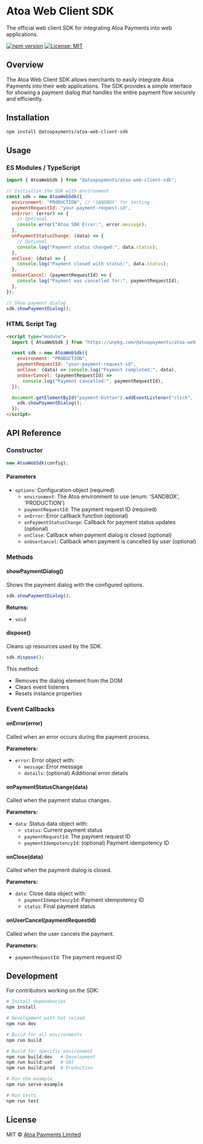 # Atoa Web Client SDK

The official web client SDK for integrating Atoa Payments into web applications.

[![npm version](https://img.shields.io/npm/v/@atoapayments/atoa-web-client-sdk.svg)](https://www.npmjs.com/package/@atoapayments/atoa-web-client-sdk)
[![License: MIT](https://img.shields.io/badge/License-MIT-blue.svg)](https://opensource.org/licenses/MIT)

## Overview

The Atoa Web Client SDK allows merchants to easily integrate Atoa Payments into their web applications. The SDK provides a simple interface for showing a payment dialog that handles the entire payment flow securely and efficiently.

## Installation

```bash
npm install @atoapayments/atoa-web-client-sdk
```

## Usage

### ES Modules / TypeScript

```javascript
import { AtoaWebSdk } from "@atoapayments/atoa-web-client-sdk";

// Initialize the SDK with environment
const sdk = new AtoaWebSdk({
  environment: "PRODUCTION", // 'SANDBOX' for testing
  paymentRequestId: "your-payment-request-id",
  onError: (error) => {
    // Optional
    console.error("Atoa SDK Error:", error.message);
  },
  onPaymentStatusChange: (data) => {
    // Optional
    console.log("Payment status changed:", data.status);
  },
  onClose: (data) => {
    console.log("Payment closed with status:", data.status);
  },
  onUserCancel: (paymentRequestId) => {
    console.log("Payment was cancelled for:", paymentRequestId);
  },
});

// Show payment dialog
sdk.showPaymentDialog();
```

### HTML Script Tag

```html
<script type="module">
  import { AtoaWebSdk } from "https://unpkg.com/@atoapayments/atoa-web-client-sdk";

  const sdk = new AtoaWebSdk({
    environment: "PRODUCTION",
    paymentRequestId: "your-payment-request-id",
    onClose: (data) => console.log("Payment completed:", data),
    onUserCancel: (paymentRequestId) =>
      console.log("Payment cancelled:", paymentRequestId),
  });

  document.getElementById("payment-button").addEventListener("click", () => {
    sdk.showPaymentDialog();
  });
</script>
```

## API Reference

### Constructor

```javascript
new AtoaWebSdk(config);
```

#### Parameters

- `options`: Configuration object (required)
  - `environment`: The Atoa environment to use (enum: 'SANDBOX', 'PRODUCTION')
  - `paymentRequestId`: The payment request ID (required)
  - `onError`: Error callback function (optional)
  - `onPaymentStatusChange`: Callback for payment status updates (optional)
  - `onClose`: Callback when payment dialog is closed (optional)
  - `onUserCancel`: Callback when payment is cancelled by user (optional)

### Methods

#### showPaymentDialog()

Shows the payment dialog with the configured options.

```javascript
sdk.showPaymentDialog();
```

**Returns:**

- `void`

#### dispose()

Cleans up resources used by the SDK.

```javascript
sdk.dispose();
```

This method:

- Removes the dialog element from the DOM
- Clears event listeners
- Resets instance properties

### Event Callbacks

#### onError(error)

Called when an error occurs during the payment process.

**Parameters:**

- `error`: Error object with:
  - `message`: Error message
  - `details`: (optional) Additional error details

#### onPaymentStatusChange(data)

Called when the payment status changes.

**Parameters:**

- `data`: Status data object with:
  - `status`: Current payment status
  - `paymentRequestId`: The payment request ID
  - `paymentIdempotencyId`: (optional) Payment idempotency ID

#### onClose(data)

Called when the payment dialog is closed.

**Parameters:**

- `data`: Close data object with:
  - `paymentIdempotencyId`: Payment idempotency ID
  - `status`: Final payment status

#### onUserCancel(paymentRequestId)

Called when the user cancels the payment.

**Parameters:**

- `paymentRequestId`: The payment request ID

## Development

For contributors working on the SDK:

```bash
# Install dependencies
npm install

# Development with hot reload
npm run dev

# Build for all environments
npm run build

# Build for specific environment
npm run build:dev   # Development
npm run build:uat   # UAT
npm run build:prod  # Production

# Run the example
npm run serve-example

# Run tests
npm run test
```

## License

MIT © [Atoa Payments Limited](https://github.com/ATOAPaymentsLimited)
